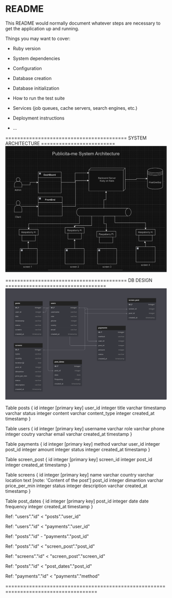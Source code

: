 # README

This README would normally document whatever steps are necessary to get the
application up and running.

Things you may want to cover:

* Ruby version

* System dependencies

* Configuration

* Database creation

* Database initialization

* How to run the test suite

* Services (job queues, cache servers, search engines, etc.)

* Deployment instructions

* ...

========================================= SYSTEM ARCHITECTURE =========================
![My Image](system-architecture.png)

========================================= DB DESIGN ==================================
![My Image](db_design.png)

Table posts {
  id integer [primary key]
  user_id integer
  title varchar
  timestamp varchar
  status integer
  content varchar
  content_type integer
  created_at timestamp 
}

Table users {
  id integer [primary key]
  username varchar
  role varchar
  phone integer
  coutry varchar
  email varchar
  created_at timestamp
}

Table payments {
  id integer [primary key]
  method varchar
  user_id integer
  post_id integer
  amount integer
  status integer
  created_at timestamp
}


Table screen_post {
  id integer [primary key]
  screen_id integer
  post_id integer
  created_at timestamp
}



Table screens {
  id integer [primary key]
  name varchar
  country varchar
  location text [note: 'Content of the post']
  post_id integer
  dimantion varchar
  price_per_min integer
  status integer
  description varchar
  created_at timestamp
}

Table post_dates {
  id integer [primary key]
  post_id integer
  date date
  frequency integer
  created_at timestamp
}






Ref: "users"."id" < "posts"."user_id"

Ref: "users"."id" < "payments"."user_id"

Ref: "posts"."id" - "payments"."post_id"

Ref: "posts"."id" < "screen_post"."post_id"

Ref: "screens"."id" < "screen_post"."screen_id"  


Ref: "posts"."id" < "post_dates"."post_id"

Ref: "payments"."id" < "payments"."method"

=====================================================================================
